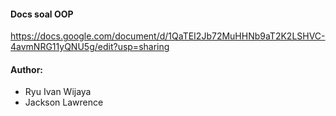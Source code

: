 #### Docs soal OOP
https://docs.google.com/document/d/1QaTEI2Jb72MuHHNb9aT2K2LSHVC-4avmNRG11yQNU5g/edit?usp=sharing

#### Author:
- Ryu Ivan Wijaya
- Jackson Lawrence
